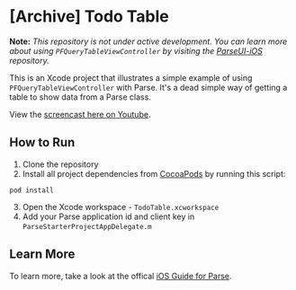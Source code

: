 [Archive] Todo Table
==========

**Note:** *This repository is not under active development. You can learn more about using `PFQueryTableViewController` by visiting the [ParseUI-iOS](https://github.com/ParsePlatform/ParseUI-iOS) repository.*

This is an Xcode project that illustrates a simple example of using `PFQueryTableViewController` with Parse. It's a dead simple way of getting a table to show data from a Parse class.

View the [screencast here on Youtube](http://www.youtube.com/watch?v=4SKugJO74BA).

How to Run
----------

1. Clone the repository
2. Install all project dependencies from [CocoaPods](http://cocoapods.org/#install) by running this script:
```
pod install
```
3. Open the Xcode workspace - `TodoTable.xcworkspace`
4. Add your Parse application id and client key in `ParseStarterProjectAppDelegate.m`


Learn More
----------

To learn more, take a look at the offical [iOS Guide for Parse](https://www.parse.com/docs/ios_guide).
